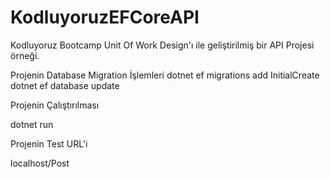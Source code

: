 # KodluyoruzEFCoreAPI
Kodluyoruz Bootcamp Unit Of Work Design'ı ile geliştirilmiş bir API Projesi örneği.


Projenin Database Migration İşlemleri
dotnet ef migrations add InitialCreate
dotnet ef database update

Projenin Çalıştırılması

dotnet run

Projenin Test URL'i

localhost/Post
